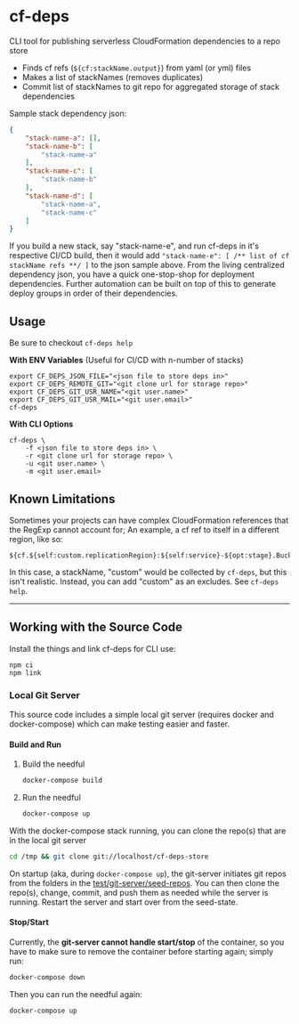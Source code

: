 # cf-deps

CLI tool for publishing serverless CloudFormation dependencies to a repo store
- Finds cf refs (`${cf:stackName.output}`) from yaml (or yml) files
- Makes a list of stackNames (removes duplicates)
- Commit list of stackNames to git repo for aggregated storage of stack dependencies

Sample stack dependency json:
```json
{
    "stack-name-a": [],
    "stack-name-b": [
        "stack-name-a"
    ],
    "stack-name-c": [
        "stack-name-b"
    ],
    "stack-name-d": [
        "stack-name-a",
        "stack-name-c"
    ]
}
```

If you build a new stack, say "stack-name-e", and run cf-deps in it's respective CI/CD build, then it would add `"stack-name-e": [ /** list of cf stackName refs **/ ]` to the json sample above. From the living centralized dependency json, you have a quick one-stop-shop for deployment dependencies. Further automation can be built on top of this to generate deploy groups in order of their dependencies.

## Usage

Be sure to checkout `cf-deps help`

**With ENV Variables** (Useful for CI/CD with n-number of stacks)
```
export CF_DEPS_JSON_FILE="<json file to store deps in>"
export CF_DEPS_REMOTE_GIT="<git clone url for storage repo>"
export CF_DEPS_GIT_USR_NAME="<git user.name>"
export CF_DEPS_GIT_USR_MAIL="<git user.email>"
cf-deps
```

**With CLI Options**
```
cf-deps \
    -f <json file to store deps in> \
    -r <git clone url for storage repo> \
    -u <git user.name> \
    -m <git user.email>
```

## Known Limitations

Sometimes your projects can have complex CloudFormation references that the RegExp
cannot account for; An example, a cf ref to itself in a different region, like so:

```
${cf.${self:custom.replicationRegion}:${self:service}-${opt:stage}.BucketName}
```
In this case, a stackName, "custom" would be collected by `cf-deps`, but this isn't
realistic. Instead, you can add "custom" as an excludes. See `cf-deps help`.

---

## Working with the Source Code

Install the things and link cf-deps for CLI use:
```
npm ci
npm link
```

### Local Git Server

This source code includes a simple local git server (requires docker and docker-compose)
which can make testing easier and faster.

#### Build and Run

1. Build the needful
    ```bash
    docker-compose build
    ```
2. Run the needful
    ```bash
    docker-compose up
    ```

With the docker-compose stack running, you can clone the repo(s) that are in the
local git server

```bash
cd /tmp && git clone git://localhost/cf-deps-store
```

On startup (aka, during `docker-compose up`), the git-server initiates git repos
from the folders in the [test/git-server/seed-repos](test/git-server/seed-repos/). You can
then clone the repo(s), change, commit, and push them as needed while the server
is running. Restart the server and start over from the seed-state.

#### Stop/Start

Currently, the **git-server cannot handle start/stop** of the container, so you have
to make sure to remove the container before starting again; simply run:

```bash
docker-compose down
```

Then you can run the needful again:
```bash
docker-compose up
```